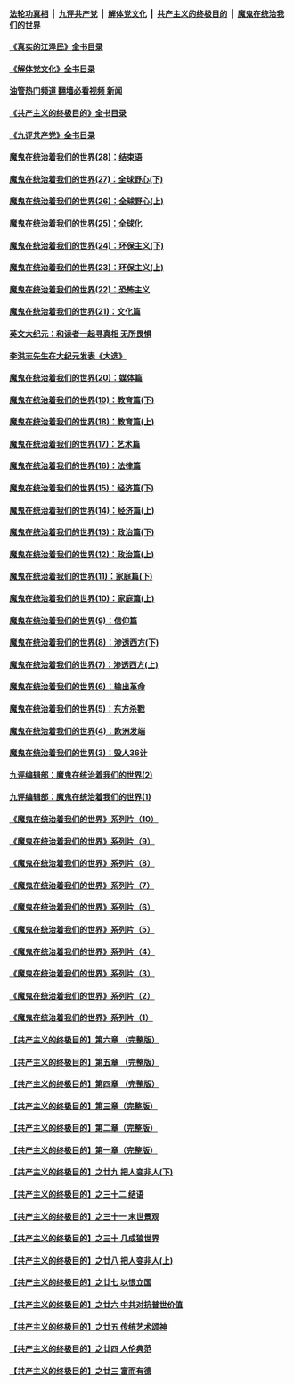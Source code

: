 ####  [法轮功真相](../../../../basic/blob/master/README.md?t=05062101) &nbsp;|&nbsp; [九评共产党](../../../../9ping.md/blob/master/README.md?t=05062101) &nbsp;|&nbsp; [解体党文化](../../../../jtdwh.md/blob/master/README.md?t=05062101)  &nbsp;|&nbsp; [共产主义的终极目的](../../../../gczydzjmd.md/blob/master/README.md?t=05062101) &nbsp;|&nbsp; [魔鬼在统治我们的世界](../../../../mgztzwmdsj.md/blob/master/README.md?t=05062101) 

#### [《真实的江泽民》全书目录](../pages/nsc422/n13721399.md?t=05062101) 

#### [《解体党文化》全书目录](../pages/nsc422/n13721157.md?t=05062101) 

#### [油管热门频道 翻墙必看视频 新闻](http://45.76.130.85:81/youtube.html?05062101)

#### [《共产主义的终极目的》全书目录](../pages/nsc422/n13721048.md?t=05062101) 

#### [《九评共产党》全书目录](../pages/nsc422/n13708085.md?t=05062101) 

#### [魔鬼在统治着我们的世界(28)：结束语](../pages/nsc422/n10936246.md?t=05062101) 

#### [魔鬼在统治着我们的世界(27)：全球野心(下)](../pages/nsc422/n10928319.md?t=05062101) 

#### [魔鬼在统治着我们的世界(26)：全球野心(上)](../pages/nsc422/n10900318.md?t=05062101) 

#### [魔鬼在统治着我们的世界(25)：全球化](../pages/nsc422/n10788205.md?t=05062101) 

#### [魔鬼在统治着我们的世界(24)：环保主义(下)](../pages/nsc422/n10695307.md?t=05062101) 

#### [魔鬼在统治着我们的世界(23)：环保主义(上)](../pages/nsc422/n10688613.md?t=05062101) 

#### [魔鬼在统治着我们的世界(22)：恐怖主义](../pages/nsc422/n10614727.md?t=05062101) 

#### [魔鬼在统治着我们的世界(21)：文化篇](../pages/nsc422/n10597706.md?t=05062101) 

#### [英文大纪元：和读者一起寻真相 无所畏惧](../pages/nsc422/n12542027.md?t=05062101) 

#### [李洪志先生在大纪元发表《大选》](../pages/nsc422/n12534746.md?t=05062101) 

#### [魔鬼在统治着我们的世界(20)：媒体篇](../pages/nsc422/n10586579.md?t=05062101) 

#### [魔鬼在统治着我们的世界(19)：教育篇(下)](../pages/nsc422/n10564808.md?t=05062101) 

#### [魔鬼在统治着我们的世界(18)：教育篇(上)](../pages/nsc422/n10526970.md?t=05062101) 

#### [魔鬼在统治着我们的世界(17)：艺术篇](../pages/nsc422/n10499093.md?t=05062101) 

#### [魔鬼在统治着我们的世界(16)：法律篇](../pages/nsc422/n10485969.md?t=05062101) 

#### [魔鬼在统治着我们的世界(15)：经济篇(下)](../pages/nsc422/n10469975.md?t=05062101) 

#### [魔鬼在统治着我们的世界(14)：经济篇(上)](../pages/nsc422/n10457370.md?t=05062101) 

#### [魔鬼在统治着我们的世界(13)：政治篇(下)](../pages/nsc422/n10448270.md?t=05062101) 

#### [魔鬼在统治着我们的世界(12)：政治篇(上)](../pages/nsc422/n10444576.md?t=05062101) 

#### [魔鬼在统治着我们的世界(11)：家庭篇(下)](../pages/nsc422/n10440961.md?t=05062101) 

#### [魔鬼在统治着我们的世界(10)：家庭篇(上)](../pages/nsc422/n10435448.md?t=05062101) 

#### [魔鬼在统治着我们的世界(9)：信仰篇](../pages/nsc422/n10432159.md?t=05062101) 

#### [魔鬼在统治着我们的世界(8)：渗透西方(下)](../pages/nsc422/n10429603.md?t=05062101) 

#### [魔鬼在统治着我们的世界(7)：渗透西方(上)](../pages/nsc422/n10426013.md?t=05062101) 

#### [魔鬼在统治着我们的世界(6)：输出革命](../pages/nsc422/n10421536.md?t=05062101) 

#### [魔鬼在统治着我们的世界(5)：东方杀戮](../pages/nsc422/n10417707.md?t=05062101) 

#### [魔鬼在统治着我们的世界(4)：欧洲发端](../pages/nsc422/n10414890.md?t=05062101) 

#### [魔鬼在统治着我们的世界(3)：毁人36计](../pages/nsc422/n10411583.md?t=05062101) 

#### [九评编辑部：魔鬼在统治着我们的世界(2)](../pages/nsc422/n10410036.md?t=05062101) 

#### [九评编辑部：魔鬼在统治着我们的世界(1)](../pages/nsc422/n10406825.md?t=05062101) 

#### [《魔鬼在统治着我们的世界》系列片（10）](../pages/nsc422/n12292670.md?t=05062101) 

#### [《魔鬼在统治着我们的世界》系列片（9）](../pages/nsc422/n12290859.md?t=05062101) 

#### [《魔鬼在统治着我们的世界》系列片（8）](../pages/nsc422/n12287445.md?t=05062101) 

#### [《魔鬼在统治着我们的世界》系列片（7）](../pages/nsc422/n12283425.md?t=05062101) 

#### [《魔鬼在统治着我们的世界》系列片（6）](../pages/nsc422/n12282314.md?t=05062101) 

#### [《魔鬼在统治着我们的世界》系列片（5）](../pages/nsc422/n12281419.md?t=05062101) 

#### [《魔鬼在统治着我们的世界》系列片（4）](../pages/nsc422/n12274024.md?t=05062101) 

#### [《魔鬼在统治着我们的世界》系列片（3）](../pages/nsc422/n12271322.md?t=05062101) 

#### [《魔鬼在统治着我们的世界》系列片（2）](../pages/nsc422/n12269049.md?t=05062101) 

#### [《魔鬼在统治着我们的世界》系列片（1）](../pages/nsc422/n12267575.md?t=05062101) 

#### [【共产主义的终极目的】第六章 （完整版）](../pages/nsc422/n11428913.md?t=05062101) 

#### [【共产主义的终极目的】第五章 （完整版）](../pages/nsc422/n11428912.md?t=05062101) 

#### [【共产主义的终极目的】第四章 （完整版）](../pages/nsc422/n11428907.md?t=05062101) 

#### [【共产主义的终极目的】第三章（完整版）](../pages/nsc422/n11428848.md?t=05062101) 

#### [【共产主义的终极目的】第二章（完整版）](../pages/nsc422/n11428831.md?t=05062101) 

#### [【共产主义的终极目的】第一章（完整版）](../pages/nsc422/n11417651.md?t=05062101) 

#### [【共产主义的终极目的】之廿九 把人变非人(下)](../pages/nsc422/n11344140.md?t=05062101) 

#### [【共产主义的终极目的】之三十二 结语](../pages/nsc422/n11360535.md?t=05062101) 

#### [【共产主义的终极目的】之三十一 末世景观](../pages/nsc422/n11351129.md?t=05062101) 

#### [【共产主义的终极目的】之三十 几成狼世界](../pages/nsc422/n11348280.md?t=05062101) 

#### [【共产主义的终极目的】之廿八 把人变非人(上)](../pages/nsc422/n11340492.md?t=05062101) 

#### [【共产主义的终极目的】之廿七 以恨立国](../pages/nsc422/n11336944.md?t=05062101) 

#### [【共产主义的终极目的】之廿六 中共对抗普世价值](../pages/nsc422/n11324785.md?t=05062101) 

#### [【共产主义的终极目的】之廿五 传统艺术颂神](../pages/nsc422/n11296396.md?t=05062101) 

#### [【共产主义的终极目的】之廿四 人伦典范](../pages/nsc422/n11296397.md?t=05062101) 

#### [【共产主义的终极目的】之廿三 富而有德](../pages/nsc422/n11283598.md?t=05062101) 

<img src='http://gfw-breaker.win/goodnews/indexes/nsc422.md' width='0px' height='0px'/>

